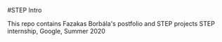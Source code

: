 #STEP Intro

This repo contains Fazakas Borbála's postfolio and STEP projects
STEP internship, Google, Summer 2020